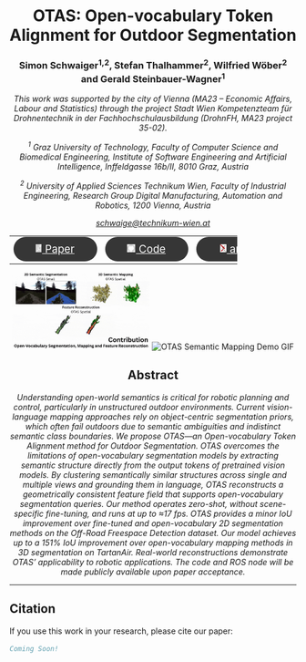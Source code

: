 <h1 align="center">
OTAS: Open-vocabulary Token Alignment for Outdoor Segmentation
</h1>

<h3 align="center">
Simon Schwaiger<sup>1,2</sup>, Stefan Thalhammer<sup>2</sup>, Wilfried Wöber<sup>2</sup> and Gerald Steinbauer-Wagner<sup>1</sup>
</h3>

<i align="center">

This work was supported by the city of Vienna (MA23 – Economic Affairs, Labour and Statistics) through the project Stadt Wien Kompetenzteam für Drohnentechnik in der Fachhochschulausbildung (DrohnFH, MA23 project 35-02).

<sup>1</sup> Graz University of Technology, Faculty of Computer Science and Biomedical Engineering, Institute of Software Engineering and Artificial Intelligence, Inffeldgasse 16b/II, 8010 Graz, Austria

<sup>2</sup> University of Applied Sciences Technikum Wien, Faculty of Industrial Engineering, Research Group Digital Manufacturing, Automation and Robotics, 1200 Vienna, Austria

<a href="mailto:schwaige@technikum-wien.at">schwaige@technikum-wien.at</a>

</i>

<table align="center" style="border-collapse: collapse; max-width: 300pt;">
  <tr>
    <td align="middle" style="border: none;">
      <a href="." style="color: white; font-size: 14pt;">
        <div style="background-color: #363636; border-radius: 50px; padding: 10px 20px; color: white; width: 80pt;">
            <img src="img/document_icon.png" height="14" style="transform:translate(-10%,-1px);"> Paper
        </div>
      </a>
    </td>
    <td align="middle" style="border: none;">
      <a href="." style="color: white; font-size: 14pt;">
        <div style="background-color: #363636; border-radius: 50px; padding: 10px 20px; color: white; width: 80pt;">
            <img src="img/logo_github.png" height="14" style="transform:translate(-10%,-1px);"> Code
        </div>
      </a>
    </td>
    <td align="middle" style="border: none;">
      <a href="https://arxiv.org/abs/2406.14385" style="color: white; font-size: 14pt;">
        <div style="background-color: #363636; border-radius: 50px; padding: 10px 20px; color: white; width: 80pt;">
            <img src="img/logo_arxiv.png" height="14" style="transform:translate(-10%,-1px);"> arXiv
        </div>
      </a>
    </td>
  </tr>
</table>

<div style="max-width: 800px; margin: auto;", align="center">
  <img src="./img/otas_contrib_demo.gif" alt="OTAS Capability Overview GIF" width="48%">
  <img src="./img/otas_similarity_demo.gif" alt="OTAS Semantic Mapping Demo GIF" width="48%">
</div>

<h2 align="center"> Abstract</h2>

<i align="center">

Understanding open-world semantics is critical for robotic planning and control, particularly in unstructured outdoor environments. Current vision-language mapping approaches rely on object-centric segmentation priors, which often fail outdoors due to semantic ambiguities and indistinct semantic class boundaries. We propose OTAS—an Open-vocabulary Token Alignment method for Outdoor Segmentation. OTAS overcomes the limitations of open-vocabulary segmentation models by extracting semantic structure directly from the output tokens of pretrained vision models. By clustering semantically similar structures across single and multiple views and grounding them in language, OTAS reconstructs a geometrically consistent feature field that supports open-vocabulary segmentation queries. Our method operates zero-shot, without scene-specific fine-tuning, and runs at up to ≈17 fps. OTAS provides a minor IoU improvement over fine-tuned and open-vocabulary 2D segmentation methods on the Off-Road Freespace Detection dataset. Our model achieves up to a 151% IoU improvement over open-vocabulary mapping methods in 3D segmentation on TartanAir. Real-world reconstructions demonstrate OTAS’ applicability to robotic applications. The code and ROS node will be made publicly available upon paper acceptance.

</i>

***************************************

## Citation

If you use this work in your research, please cite our paper:

```bibtex
Coming Soon!
```